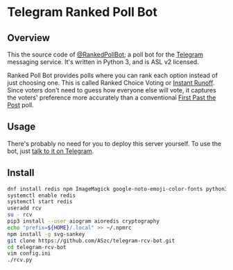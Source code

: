 # Telegram Ranked Poll Bot

## Overview

This the source code of [@RankedPollBot](https://t.me/RankedPollBot); a poll bot for the [Telegram](https://telegram.org/) messaging service. It's written in Python 3, and is ASL v2 licensed.

Ranked Poll Bot provides polls where you can rank each option instead of just choosing one. This is called Ranked Choice Voting or [Instant Runoff](https://en.wikipedia.org/wiki/Instant-runoff_voting). Since voters don't need to guess how everyone else will vote, it captures the voters' preference more accurately than a conventional [First Past the Post](https://en.wikipedia.org/wiki/First-past-the-post_voting) poll.

## Usage

There's probably no need for you to deploy this server yourself. To use the bot, just [talk to it on Telegram](https://t.me/RankedPollBot).

## Install

```bash
dnf install redis npm ImageMagick google-noto-emoji-color-fonts python3-pyyaml
systemctl enable redis
systemctl start redis
useradd rcv
su - rcv
pip3 install --user aiogram aioredis cryptography
echo "prefix=${HOME}/.local" >> ~/.npmrc
npm install -g svg-sankey
git clone https://github.com/ASzc/telegram-rcv-bot.git
cd telegram-rcv-bot
vim config.ini
./rcv.py
```
